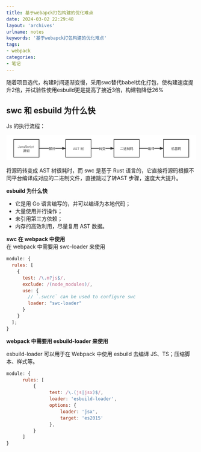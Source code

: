 ```yaml
---
title: 基于webapck打包构建的优化难点
date: 2024-03-02 22:29:48
layout: 'archives'
urlname: notes
keywords: '基于webapck打包构建的优化难点'
tags: 
- webpack
categories: 
- 笔记
---
```


随着项目选代，构建时间逐渐变慢，采用swc替代babel优化打包，使构建速度提升2倍，并试验性使用esbuild更是提高了接近3倍，构建物降低26%

## swc 和 esbuild 为什么快
Js 的执行流程：

![](no-028/1.png)

将源码转变成 AST 树很耗时，而 swc 是基于 Rust 语言的，它直接将源码根据不同平台编译成对应的二进制文件，直接跳过了转AST 步骤，速度大大提升。



**esbuild 为什么快**

+ 它是用 Go 语言编写的，并可以编译为本地代码；
+ 大量使用并行操作；
+ 未引用第三方依赖；
+ 内存的高效利用，尽量复用 AST 数据。

**swc 在 webpack 中使用**  
在 webpack 中需要用 swc-loader 来使用

```javascript
module: {
  rules: [
    {
      test: /\.m?js$/,
      exclude: /(node_modules)/,
      use: {
        // `.swcrc` can be used to configure swc
        loader: "swc-loader"
      }
    }
  ];
}
```

**webpack 中需要用 esbuild-loader 来使用**

esbuild-loader 可以用于在 Webpack 中使用 esbuild 去编译 JS、TS；压缩脚本、样式等。

```javascript
module: {
      rules: [
          {
                test: /\.(js|jsx)$/,
                loader: 'esbuild-loader',
                options: {
                    loader: 'jsx',
                    target: 'es2015'
                },
          }
      ]
}
```